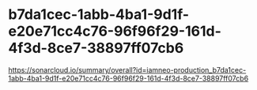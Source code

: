 # b7da1cec-1abb-4ba1-9d1f-e20e71cc4c76-96f96f29-161d-4f3d-8ce7-38897ff07cb6
https://sonarcloud.io/summary/overall?id=iamneo-production_b7da1cec-1abb-4ba1-9d1f-e20e71cc4c76-96f96f29-161d-4f3d-8ce7-38897ff07cb6
